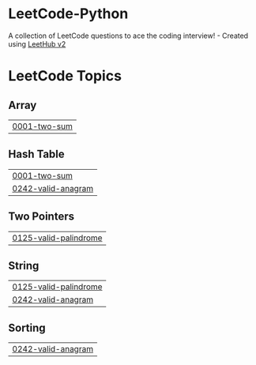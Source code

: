 # LeetCode-Python
A collection of LeetCode questions to ace the coding interview! - Created using [LeetHub v2](https://github.com/arunbhardwaj/LeetHub-2.0)

<!---LeetCode Topics Start-->
# LeetCode Topics
## Array
|  |
| ------- |
| [0001-two-sum](https://github.com/YinTaiWang/LeetCode-Python/tree/master/0001-two-sum) |
## Hash Table
|  |
| ------- |
| [0001-two-sum](https://github.com/YinTaiWang/LeetCode-Python/tree/master/0001-two-sum) |
| [0242-valid-anagram](https://github.com/YinTaiWang/LeetCode-Python/tree/master/0242-valid-anagram) |
## Two Pointers
|  |
| ------- |
| [0125-valid-palindrome](https://github.com/YinTaiWang/LeetCode-Python/tree/master/0125-valid-palindrome) |
## String
|  |
| ------- |
| [0125-valid-palindrome](https://github.com/YinTaiWang/LeetCode-Python/tree/master/0125-valid-palindrome) |
| [0242-valid-anagram](https://github.com/YinTaiWang/LeetCode-Python/tree/master/0242-valid-anagram) |
## Sorting
|  |
| ------- |
| [0242-valid-anagram](https://github.com/YinTaiWang/LeetCode-Python/tree/master/0242-valid-anagram) |
<!---LeetCode Topics End-->